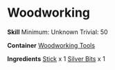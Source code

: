 <!-- TITLE: Silver Throwing Spear -->
<!-- SUBTITLE:  -->
# Woodworking
**Skill**
Minimum: Unknown
Trivial: 50

**Container**
[Woodworking Tools](woodworking-tools)

**Ingredients**
[Stick](stick) x 1
[Silver Bits](silver-bits) x 1